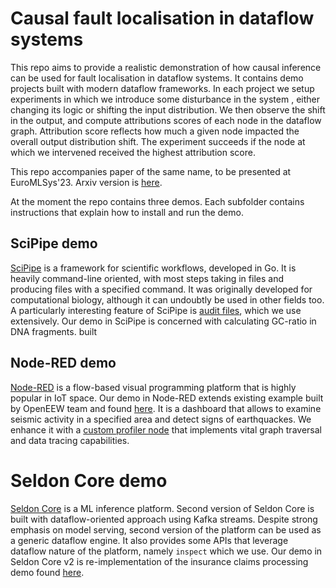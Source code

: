 # Causal fault localisation in dataflow systems

This repo aims to provide a realistic demonstration of how causal inference can be used for fault localisation in dataflow systems. It contains demo projects built with modern dataflow frameworks. In each project we setup experiments in which we introduce some disturbance in the system , either changing its logic or shifting the input distribution. We then observe the shift in the output, and compute attributions scores of each node in the dataflow graph. Attribution score reflects how much a given node impacted the overall output distribution shift. The experiment succeeds if the node at which we intervened received the highest attribution score.

This repo accompanies paper of the same name, to be presented at EuroMLSys'23. Arxiv version is [here](https://arxiv.org/abs/2304.11987).

At the moment the repo contains three demos. Each subfolder contains instructions that explain how to install and run the demo.

## SciPipe demo

[SciPipe](https://scipipe.org/) is a framework for scientific workflows, developed in Go. It is heavily command-line oriented, with most steps taking in files and producing files with a specified command. It was originally developed for computational biology, although it can undoubtly be used in other fields too. A particularly interesting feature of SciPipe is [audit files](https://rillabs.com/posts/provenance-reports-in-scientific-workflows), which we use extensively. Our demo in SciPipe is concerned with calculating GC-ratio in DNA fragments.
built 
## Node-RED demo

[Node-RED](https://nodered.org/) is a flow-based visual programming platform that is highly popular in IoT space. Our demo in Node-RED extends existing example built by OpenEEW team and found [here](https://github.com/openeew/openeew-nodered). It is a dashboard that allows to examine seismic activity in a specified area and detect signs of earthquackes. We enhance it with a [custom profiler node](https://github.com/bartbutenaers/node-red-contrib-msg-profiler) that implements vital graph traversal and data tracing capabilities.

# Seldon Core demo

[Seldon Core](https://github.com/SeldonIO/seldon-core) is a ML inference platform. Second version of Seldon Core is built with dataflow-oriented approach using Kafka streams. Despite strong emphasis on model serving, second version of the platform can be used as a generic dataflow engine. It also provides some APIs that leverage dataflow nature of the platform, namely `inspect` which we use. Our demo in Seldon Core v2 is re-implementation of the insurance claims processing demo found [here](https://github.com/mlatcl/fbp-vs-soa/).

